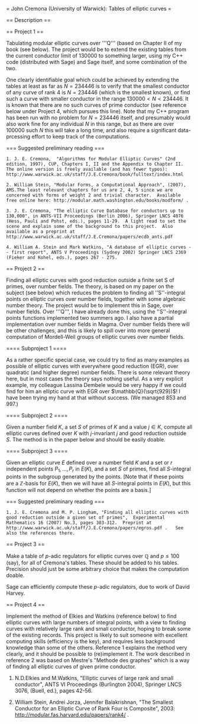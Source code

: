 = John Cremona (University of Warwick): Tables of elliptic curves =

== Description ==

== Project 1 ==

Tabulating modular elliptic curves over '''Q''' (based on  Chapter II of my book (see below).  The project would be to extend the existing tables from the current conductor limit of $130000$ to something larger, using my C++ code (distributed with Sage) and Sage itself, and some combination of the two.  

One clearly identifiable goal which could be achieved by extending the tables at least as far as $N=234446$ is to verify that the smallest conductor of any curve of rank $4$ is $N=234446$ (which is the smallest known), or find such a curve with smaller conductor in the range $130000<N<234446$.  It is known that there are no such curves of prime conductor (see reference below under Project 4, which pursues this line).  Note that my C++ program has been run with no problem for $N=234446$ itself, and presumably would also work fine for any individual $N$ in this range, but as there are over $100000$ such $N$ this will take a long time, and also require a significant data-prcessing effort to keep track of the computations.

=== Suggested preliminary reading ===

    1. J. E. Cremona,  "Algorithms for Modular Elliptic Curves" (2nd edition, 1997), CUP, Chapters I, II and the Appendix to Chapter II.  The online version is freely available (and has fewer typos):  http://www.warwick.ac.uk/staff/J.E.Cremona/book/fulltext/index.html

    2. William Stein, "Modular Forms, a Computational Approach", (2007), AMS.The least relevant chapters for us are 2, 4, 5 since we are concerned with forms of weight 2 and trivial character.  Available free online here: http://modular.math.washington.edu/books/modform/ .

    3. J. E. Cremona, "The elliptic Curve Database for conductors up to 130,000", in ANTS-VII Proceedings (Berlin 2006), Springer LNCS 4076 (Hess, Pauli and Pohst, eds.), pages 11-29.  A light read to set the scene and explain some of the background to this project.  Also available as a preprint at http://www.warwick.ac.uk/staff/J.E.Cremona/papers/ecdb_ants.pdf

    4. William A. Stein and Mark Watkins, "A database of elliptic curves -- first report", ANTS V Proceedings (Sydney 2002) Springer LNCS 2369 (Fieker and Kohel, eds.), pages 267 - 275.

== Project 2 ==


Finding all elliptic curves with good reduction outside a finite set S of primes, over number fields.  The theory, is based on my paper on the subject (see below) which reduces the problem to finding all ''S''-integral points on elliptic curves over number fields, together with some algebraic number theory.   The project would be to implement this in Sage, over number fields.  Over '''Q''', I have already done this, using the ''S''-integral points functions implemented two summers ago.  I also have a partial implementation over number fields in Magma.  Over number fields there will be other challenges, and this is likely to spill over into more general computation of Mordell-Weil groups of elliptic curves over number fields. 

==== Subproject 1 ====

As a rather specific special case, we could try to find as many examples as possible of elliptic curves with everywhere good reduction (EGR), over quadratic (and higher degree) number fields.  There is some relevant theory here, but in most cases the theory says nothing useful.  As a very explicit example,  my colleague Lassina Dembele would be very happy if we could find for him an elliptic curve with EGR over $\mathbb{Q}(\sqrt{929})$!  I have been trying my hand at that without success.  (We managed 853 and 997.)

==== Subproject 2 ====

Given a number field $K$, a set $S$ of primes of $K$ and a value $j\in K$, compute all elliptic curves defined over $K$ with $j$-invariant $j$ and good reduction outside $S$.  The method is in the paper below and should be easily doable.

==== Subproject 3 ====

Given an elliptic curve $E$ defined over a number field $K$ and a set or $r$ independent points $P_1,\dots,P_r$ in $E(K)$, and a set $S$ of primes, find all $S$-integral points in the subgroup generated by the points.  [Note that if these points are a $\mathbb{Z}$-basis for $E(K)$, then we will have all $S$-integral points in $E(K)$, but this function will not depend on whether the points are a basis.]

=== Suggested preliminary reading ===

    1. J. E. Cremona and M. P. Lingham, "Finding all elliptic curves with good reduction outside a given set of primes",  Experimental Mathematics 16 (2007) No.3, pages 303-312.  Preprint at http://www.warwick.ac.uk/staff/J.E.Cremona/papers/egros.pdf .   See also the references there.

== Project 3 ==

Make a table of $p$-adic regulators for elliptic curves over $\mathbb{Q}$ and
$p\leq 100$ (say), for all of Cremona's tables.  These should be
added to his tables.  Precision should just be some arbitrary
choice that makes the computation doable.

Sage can efficiently compute these $p$-adic regulators, due to work of
David Harvey.


== Project 4 ==

Implement the method of Elkies and Watkins (reference below) to find elliptic curves with large numbers of integral points, with a view to finding curves with relatively large rank and small conductor, hoping to break some of the existing records.   This project is likely to suit someone with excellent computing skills (efficiency is the key), and requires less background knowledge than some of the others.   Reference 1 explains the method very clearly, and it should be possible to (re)implement it.    The work described in reference 2 was based on Mestre's "Methode des graphes" which is a way of finding all elliptic curves of given prime conductor.

   1. N.D.Elkies and M.Watkins, "Elliptic curves of large rank and small conductor", ANTS VI Proceedings (Burlington 2004), Springer LNCS 3076, (Buell, ed.), pages 42-56. 

   2.  William Stein, Andrei Jorza, Jennifer Balakrishnan, "The Smallest Conductor for an Elliptic Curve of Rank Four is Composite", 2003: http://modular.fas.harvard.edu/papers/rank4/ .
